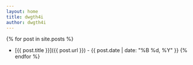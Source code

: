 ```yaml
---
layout: home
title: dwgth4i
author: dwgth4i
---
```


{% for post in site.posts %}
- [{{ post.title }}]({{ post.url }}) - {{ post.date | date: "%B %d, %Y" }}
{% endfor %}
